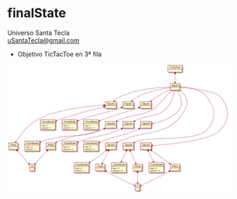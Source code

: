 # finalState
Universo Santa Tecla  
[uSantaTecla@gmail.com](mailto:uSantaTecla@gmail.com)  

* Objetivo TicTacToe en 3ª fila

![finalState](./finalState.svg) 
